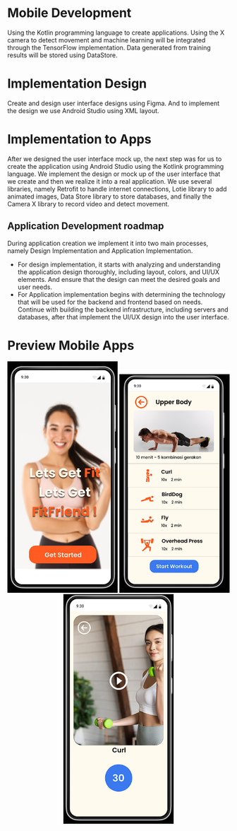 # Mobile Development 
Using the Kotlin programming language to create applications. Using the X camera to detect movement and machine learning will be integrated through the TensorFlow implementation. Data generated from training results will be stored using DataStore.

# Implementation Design
Create and design user interface designs using Figma. And to implement the design we use Android Studio using XML layout.

# Implementation to Apps
After we designed the user interface mock up, the next step was for us to create the application using Android Studio using the Kotlink programming language. We implement the design or mock up of the user interface that we create and then we realize it into a real application. We use several libraries, namely Retrofit to handle internet connections, Lotie library to add animated images, Data Store library to store databases, and finally the Camera X library to record video and detect movement.

## Application Development roadmap
During application creation we implement it into two main processes, namely Design Implementation and Application Implementation.
- For design implementation, it starts with analyzing and understanding the application design thoroughly, including layout, colors, and UI/UX elements. And ensure that the design can meet the desired goals and user needs.
- For Application implementation begins with determining the technology that will be used for the backend and frontend based on needs. Continue with building the backend infrastructure, including servers and databases, after that implement the UI/UX design into the user interface.

# Preview Mobile Apps

<p align="center">
  <img src="Image/app1.png" width="250" alt="Image 1">
  <img src="Image/app2.png" width="250" alt="Image 2">
  <img src="Image/app3.png" width="250" alt="Image 3">
</p>






  


